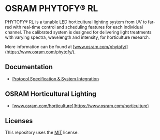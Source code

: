 # OSRAM PHYTOFY® RL

PHYTOFY® RL is a tunable LED horticultural lighting system from UV to far-red with real-time control and scheduling features for each individual channel. The calibrated system is designed for delivering light treatments with varying spectra, wavelength and intensity, for horticulture research.

More information can be found at [www.osram.com/phytofy/](https://www.osram.com/phytofy/).


## Documentation

* [Protocol Specification & System Integration](docs/ProtocolSpecificationAndSystemIntegration.md)


## OSRAM Horticultural Lighting

* [www.osram.com/horticulture](https://www.osram.com/horticulture)


## Licenses

This repository uses the [MIT](LICENSE) license.
